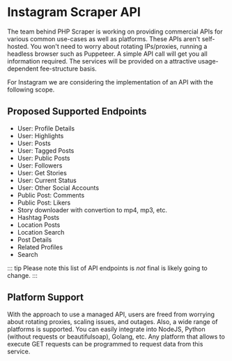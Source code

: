 # Instagram Scraper API

The team behind PHP Scraper is working on providing commercial APIs for various common use-cases as well as platforms. These APIs aren't self-hosted. You won't need to worry about rotating IPs/proxies, running a headless browser such as Puppeteer. A simple API call will get you all information required. The services will be provided on a attractive usage-dependent fee-structure basis.

For Instagram we are considering the implementation of an API with the following scope.

## Proposed Supported Endpoints

- User: Profile Details
- User: Highlights
- User: Posts
- User: Tagged Posts
- User: Public Posts
- User: Followers
- User: Get Stories
- User: Current Status
- User: Other Social Accounts
- Public Post: Comments
- Public Post: Likers
- Story downloader with convertion to mp4, mp3, etc.
- Hashtag Posts
- Location Posts
- Location Search
- Post Details
- Related Profiles
- Search

::: tip
Please note this list of API endpoints is *not* final is likely going to change.
:::

## Platform Support

With the approach to use a managed API, users are freed from worrying about rotating proxies, scaling issues, and outages. Also, a wide range of platforms is supported. You can easily integrate into NodeJS, Python (without requests or beautifulsoap), Golang, etc. Any platform that allows to execute GET requests can be programmed to request data from this service.
